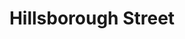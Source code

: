 ---
categories:
- '1963'
- '1966'
events:
- audio_id: null
  building: Hillsborough Street
  categories: hillsborough-street
  description: Baxley's on Hillsborough Street became the first restaurant near NC
    State to serve African-Americans.
  event_decade: '1960'
  event_id: '85'
  excerpt: Baxley's on Hillsborough Street became the first restaurant near NC State
    to serve African-Americans.
  iiif_crop: null
  image id (orig): mc00336_HillsboroughStreet-Feb2009
  image_caption: null
  image_id: mc00336_HillsboroughStreet-Feb2009
  image_type: null
  redirect_from: /events/15/index.html
  start_date: 01/01/1966
  title: Integration on Hillsborough Street
  year: '1966'
- audio_id: null
  building: Hillsborough Street
  categories: hillsborough-street
  description: Student Government passed a resolution calling for racial integration
    of public facilities in Raleigh. This is followed by a similar resolution from
    the Faculty Senate. Student Government formed the Human Relations Committee to
    write letters to area merchants.
  event_decade: '1960'
  event_id: '86'
  excerpt: Student Government passed a resolution calling for racial integration of
    public facilities in Raleigh. This is followed by a similar resolution from the
    Faculty Senate. Student Government formed the Human Relations Committee to write
    letters to area merchants.
  iiif_crop: null
  image id (orig): mc00336_HillsboroughStreet-Feb2009
  image_caption: null
  image_id: mc00336_HillsboroughStreet-Feb2009
  image_type: null
  redirect_from: /events/14/index.html
  start_date: 01/01/1963
  title: Students and Faculty Call for Raleigh Integration
  year: '1963'
lat: '35.787773'
layout: post
lng: '-78.668037'
order: 32
permalink: places/hillsborough-street/
place: hillsborough-street
title: Hillsborough Street

---